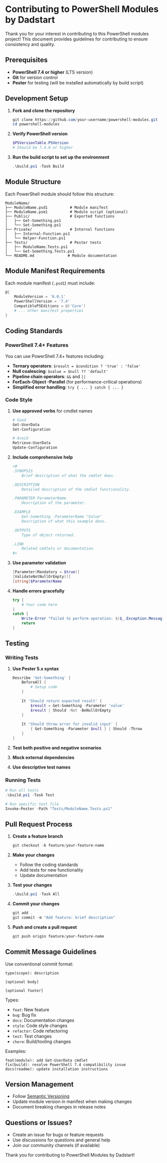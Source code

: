 # Contributing to PowerShell Modules by Dadstart

Thank you for your interest in contributing to this PowerShell modules project! This document provides guidelines for contributing to ensure consistency and quality.

## Prerequisites

- **PowerShell 7.4 or higher** (LTS version)
- **Git** for version control
- **Pester** for testing (will be installed automatically by build script)

## Development Setup

1. **Fork and clone the repository**
   ```powershell
   git clone https://github.com/your-username/powershell-modules.git
   cd powershell-modules
   ```

2. **Verify PowerShell version**
   ```powershell
   $PSVersionTable.PSVersion
   # Should be 7.4.0 or higher
   ```

3. **Run the build script to set up the environment**
   ```powershell
   .\build.ps1 -Task Build
   ```

## Module Structure

Each PowerShell module should follow this structure:

```
ModuleName/
├── ModuleName.psd1          # Module manifest
├── ModuleName.psm1          # Module script (optional)
├── Public/                  # Exported functions
│   ├── Get-Something.ps1
│   └── Set-Something.ps1
├── Private/                 # Internal functions
│   ├── Internal-Function.ps1
│   └── Helper-Function.ps1
├── Tests/                   # Pester tests
│   ├── ModuleName.Tests.ps1
│   └── Get-Something.Tests.ps1
└── README.md               # Module documentation
```

## Module Manifest Requirements

Each module manifest (`.psd1`) must include:

```powershell
@{
    ModuleVersion = '0.0.1'
    PowerShellVersion = '7.4'
    CompatiblePSEditions = @('Core')
    # ... other manifest properties
}
```

## Coding Standards

### PowerShell 7.4+ Features

You can use PowerShell 7.4+ features including:

- **Ternary operators**: `$result = $condition ? 'true' : 'false'`
- **Null coalescing**: `$value = $null ?? 'default'`
- **Pipeline chain operators**: `&&` and `||`
- **ForEach-Object -Parallel** (for performance-critical operations)
- **Simplified error handling**: `try { ... } catch { ... }`

### Code Style

1. **Use approved verbs** for cmdlet names
   ```powershell
   # Good
   Get-UserData
   Set-Configuration
   
   # Avoid
   Retrieve-UserData
   Update-Configuration
   ```

2. **Include comprehensive help**
   ```powershell
   <#
   .SYNOPSIS
       Brief description of what the cmdlet does.
   
   .DESCRIPTION
       Detailed description of the cmdlet functionality.
   
   .PARAMETER ParameterName
       Description of the parameter.
   
   .EXAMPLE
       Get-Something -ParameterName "Value"
       Description of what this example does.
   
   .OUTPUTS
       Type of object returned.
   
   .LINK
       Related cmdlets or documentation.
   #>
   ```

3. **Use parameter validation**
   ```powershell
   [Parameter(Mandatory = $true)]
   [ValidateNotNullOrEmpty()]
   [string]$ParameterName
   ```

4. **Handle errors gracefully**
   ```powershell
   try {
       # Your code here
   }
   catch {
       Write-Error "Failed to perform operation: $($_.Exception.Message)"
       return
   }
   ```

## Testing

### Writing Tests

1. **Use Pester 5.x syntax**
   ```powershell
   Describe 'Get-Something' {
       BeforeAll {
           # Setup code
       }
       
       It 'Should return expected result' {
           $result = Get-Something -Parameter 'value'
           $result | Should -Not -BeNullOrEmpty
       }
       
       It 'Should throw error for invalid input' {
           { Get-Something -Parameter $null } | Should -Throw
       }
   }
   ```

2. **Test both positive and negative scenarios**
3. **Mock external dependencies**
4. **Use descriptive test names**

### Running Tests

```powershell
# Run all tests
.\build.ps1 -Task Test

# Run specific test file
Invoke-Pester -Path "Tests/ModuleName.Tests.ps1"
```

## Pull Request Process

1. **Create a feature branch**
   ```powershell
   git checkout -b feature/your-feature-name
   ```

2. **Make your changes**
   - Follow the coding standards
   - Add tests for new functionality
   - Update documentation

3. **Test your changes**
   ```powershell
   .\build.ps1 -Task All
   ```

4. **Commit your changes**
   ```powershell
   git add .
   git commit -m "Add feature: brief description"
   ```

5. **Push and create a pull request**
   ```powershell
   git push origin feature/your-feature-name
   ```

## Commit Message Guidelines

Use conventional commit format:

```
type(scope): description

[optional body]

[optional footer]
```

Types:
- `feat`: New feature
- `bug`: Bug fix
- `docs`: Documentation changes
- `style`: Code style changes
- `refactor`: Code refactoring
- `test`: Test changes
- `chore`: Build/tooling changes

Examples:
```
feat(module): add Get-UserData cmdlet
fix(build): resolve PowerShell 7.4 compatibility issue
docs(readme): update installation instructions
```

## Version Management

- Follow [Semantic Versioning](https://semver.org/)
- Update module version in manifest when making changes
- Document breaking changes in release notes

## Questions or Issues?

- Create an issue for bugs or feature requests
- Use discussions for questions and general help
- Join our community channels (if available)

Thank you for contributing to PowerShell Modules by Dadstart! 